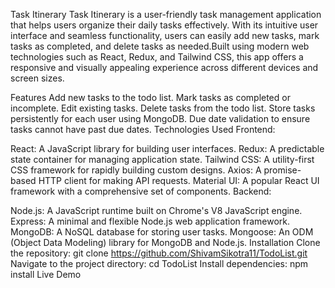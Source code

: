 Task Itinerary
Task Itinerary is a user-friendly task management application that helps users organize their daily tasks effectively. With its intuitive user interface and seamless functionality, users can easily add new tasks, mark tasks as completed, and delete tasks as needed.Built using modern web technologies such as React, Redux, and Tailwind CSS, this app offers a responsive and visually appealing experience across different devices and screen sizes.

Features
Add new tasks to the todo list.
Mark tasks as completed or incomplete.
Edit existing tasks.
Delete tasks from the todo list.
Store tasks persistently for each user using MongoDB.
Due date validation to ensure tasks cannot have past due dates.
Technologies Used
Frontend:

React: A JavaScript library for building user interfaces.
Redux: A predictable state container for managing application state.
Tailwind CSS: A utility-first CSS framework for rapidly building custom designs.
Axios: A promise-based HTTP client for making API requests.
Material UI: A popular React UI framework with a comprehensive set of components.
Backend:

Node.js: A JavaScript runtime built on Chrome's V8 JavaScript engine.
Express: A minimal and flexible Node.js web application framework.
MongoDB: A NoSQL database for storing user tasks.
Mongoose: An ODM (Object Data Modeling) library for MongoDB and Node.js.
Installation
Clone the repository:
git clone https://github.com/ShivamSikotra11/TodoList.git
Navigate to the project directory:
cd TodoList
Install dependencies:
npm install
Live Demo
